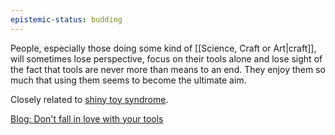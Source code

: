 ```yaml
---
epistemic-status: budding
---
```


People, especially those doing some kind of [[Science, Craft or Art|craft]], will sometimes lose perspective, focus on their tools alone and lose sight of the fact that tools are never more than means to an end. They enjoy them so much that using them seems to become the ultimate aim.

Closely related to [shiny toy syndrome](https://nesslabs.com/shiny-toy-syndrome).

[Blog: Don't fall in love with your tools](https://hanneseichblatt.de/posts/dont-fall-in-love-with-your-tools/)